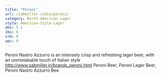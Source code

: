 ```yaml
---
title: "Peroni"
url: /sabmiller-india/peroni/
category: North American Lager
style: American-Style Lager
abv: 5.1
ibu: 0
srm: 0
upc: 0
---
```

Peroni Nastro Azzurro is an intensely crisp and refreshing lager beer, with
an unmistakable touch of Italian style
http://www.sabmiller.in/brands_peroni.html
Peroni Beer, Peroni Lager Beer, Peroni Nastro Azzurro Bee
